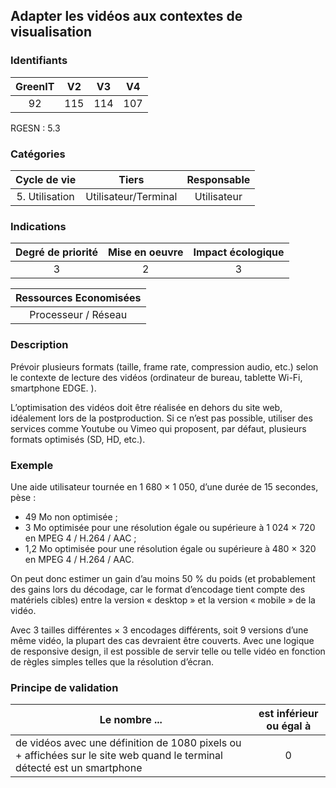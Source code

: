 ## Adapter les vidéos aux contextes de visualisation

### Identifiants

| GreenIT | V2  | V3  | V4  |
| :-----: | :-: | :-: | :-: |
|   92    | 115 | 114 | 107 |

RGESN : 5.3

### Catégories

|  Cycle de vie  |        Tiers         | Responsable |
| :------------: | :------------------: | :---------: |
| 5. Utilisation | Utilisateur/Terminal | Utilisateur |

### Indications

| Degré de priorité | Mise en oeuvre | Impact écologique |
| :---------------: | :------------: | :---------------: |
|         3         |       2        |         3         |

| Ressources Economisées |
| :--------------------: |
|  Processeur / Réseau   |

### Description

Prévoir plusieurs formats (taille, frame rate, compression audio, etc.) selon le contexte de lecture des vidéos (ordinateur de bureau, tablette Wi-Fi, smartphone EDGE. ).

L’optimisation des vidéos doit être réalisée en dehors du site web, idéalement lors de la postproduction. Si ce n’est pas possible, utiliser des services comme Youtube ou Vimeo qui proposent, par défaut, plusieurs formats optimisés (SD, HD, etc.).

### Exemple

Une aide utilisateur tournée en 1 680 × 1 050, d’une durée de 15 secondes, pèse :

- 49 Mo non optimisée ;
- 3 Mo optimisée pour une résolution égale ou supérieure à 1 024 × 720 en MPEG 4 / H.264 / AAC ;
- 1,2 Mo optimisée pour une résolution égale ou supérieure à 480 × 320 en MPEG 4 / H.264 / AAC.

On peut donc estimer un gain d’au moins 50 % du poids (et probablement des gains lors du décodage, car le format d’encodage tient compte des matériels cibles) entre la version « desktop » et la version
« mobile » de la vidéo.

Avec 3 tailles différentes × 3 encodages différents, soit 9 versions d’une même vidéo, la plupart des cas devraient être couverts. Avec une logique de responsive design, il est possible de servir telle ou telle vidéo en fonction de règles simples telles que la résolution d’écran.

### Principe de validation

| Le nombre ...                                                                                                           | est inférieur ou égal à |
| ----------------------------------------------------------------------------------------------------------------------- | :---------------------: |
| de vidéos avec une définition de 1080 pixels ou + affichées sur le site web quand le terminal détecté est un smartphone |            0            |
